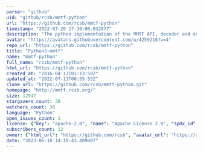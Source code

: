 ```yaml
---
parser: "github"
uid: "github/rcsb/mmtf-python"
url: "https://github.com/rcsb/mmtf-python"
timestamp: "2022-07-20 17:30:06.032877"
description: "The python implementation of the MMTF API, decoder and encoder."
avatar: "https://avatars.githubusercontent.com/u/4259216?v=4"
repo_url: "https://github.com/rcsb/mmtf-python"
title: "Python3-mmtf"
name: "mmtf-python"
full_name: "rcsb/mmtf-python"
html_url: "https://github.com/rcsb/mmtf-python"
created_at: "2016-04-17T01:13:58Z"
updated_at: "2022-07-11T00:55:55Z"
clone_url: "https://github.com/rcsb/mmtf-python.git"
homepage: "http://mmtf.rcsb.org/"
size: 12947
stargazers_count: 38
watchers_count: 38
language: "Python"
open_issues_count: 1
license: {"key": "apache-2.0", "name": "Apache License 2.0", "spdx_id": "Apache-2.0", "url": "https://api.github.com/licenses/apache-2.0", "node_id": "MDc6TGljZW5zZTI="}
subscribers_count: 12
owner: {"html_url": "https://github.com/rcsb", "avatar_url": "https://avatars.githubusercontent.com/u/4259216?v=4", "login": "rcsb", "type": "Organization"}
date: "2023-06-10 14:19:43.409407"
---
```

